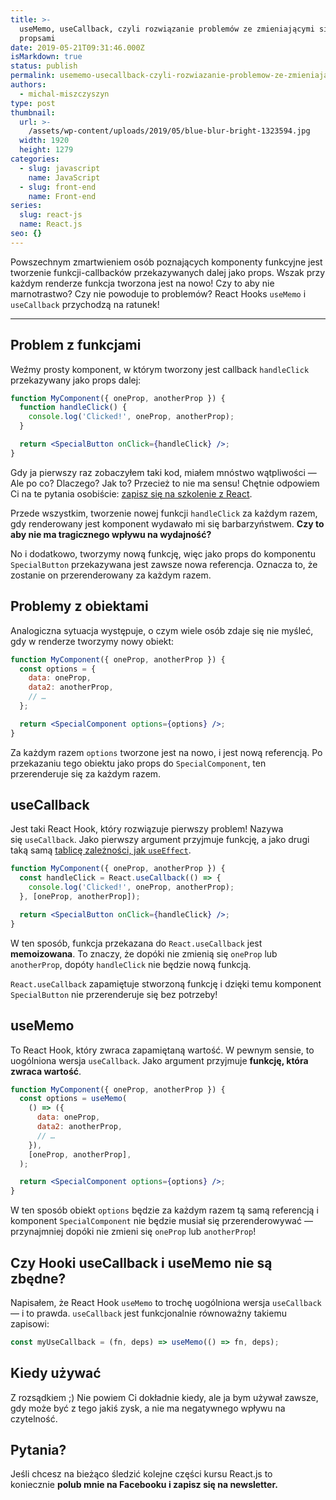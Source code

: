 ```yaml
---
title: >-
  useMemo, useCallback, czyli rozwiązanie problemów ze zmieniającymi się
  propsami
date: 2019-05-21T09:31:46.000Z
isMarkdown: true
status: publish
permalink: usememo-usecallback-czyli-rozwiazanie-problemow-ze-zmieniajacymi-sie-propsami
authors:
  - michal-miszczyszyn
type: post
thumbnail:
  url: >-
    /assets/wp-content/uploads/2019/05/blue-blur-bright-1323594.jpg
  width: 1920
  height: 1279
categories:
  - slug: javascript
    name: JavaScript
  - slug: front-end
    name: Front-end
series:
  slug: react-js
  name: React.js
seo: {}
---
```


Powszechnym zmartwieniem osób poznających komponenty funkcyjne jest tworzenie funkcji-callbacków przekazywanych dalej jako props. Wszak przy każdym renderze funkcja tworzona jest na nowo! Czy to aby nie marnotrastwo? Czy nie powoduje to problemów? React Hooks `useMemo` i `useCallback` przychodzą na ratunek!

---

## Problem z funkcjami

Weźmy prosty komponent, w którym tworzony jest callback `handleClick` przekazywany jako props dalej:

```jsx
function MyComponent({ oneProp, anotherProp }) {
  function handleClick() {
    console.log('Clicked!', oneProp, anotherProp);
  }

  return <SpecialButton onClick={handleClick} />;
}
```

Gdy ja pierwszy raz zobaczyłem taki kod, miałem mnóstwo wątpliwości — Ale po co? Dlaczego? Jak to? Przecież to nie ma sensu! Chętnie odpowiem Ci na te pytania osobiście: <a href="https://szkolenia.typeofweb.com/" target="_blank">zapisz się na szkolenie z React</a>.

Przede wszystkim, tworzenie nowej funkcji `handleClick` za każdym razem, gdy renderowany jest komponent wydawało mi się barbarzyństwem. **Czy to aby nie ma tragicznego wpływu na wydajność?**

No i dodatkowo, tworzymy nową funkcję, więc jako props do komponentu `SpecialButton` przekazywana jest zawsze nowa referencja. Oznacza to, że zostanie on przerenderowany za każdym razem.

## Problemy z obiektami

Analogiczna sytuacja występuje, o czym wiele osób zdaje się nie myśleć, gdy w renderze tworzymy nowy obiekt:

```jsx
function MyComponent({ oneProp, anotherProp }) {
  const options = {
    data: oneProp,
    data2: anotherProp,
    // …
  };

  return <SpecialComponent options={options} />;
}
```

Za każdym razem `options` tworzone jest na nowo, i jest nową referencją. Po przekazaniu tego obiektu jako props do `SpecialComponent`, ten przerenderuje się za każdym razem.

## useCallback

Jest taki React Hook, który rozwiązuje pierwszy problem! Nazywa się `useCallback`. Jako pierwszy argument przyjmuje funkcję, a jako drugi taką samą [tablicę zależności, jak `useEffect`](https://typeofweb.com/react-hooks-useeffect-efekty-uboczne-w-komponencie/).

```jsx
function MyComponent({ oneProp, anotherProp }) {
  const handleClick = React.useCallback(() => {
    console.log('Clicked!', oneProp, anotherProp);
  }, [oneProp, anotherProp]);

  return <SpecialButton onClick={handleClick} />;
}
```

W ten sposób, funkcja przekazana do `React.useCallback` jest **memoizowana**. To znaczy, że dopóki nie zmienią się `oneProp` lub `anotherProp`, dopóty `handleClick` nie będzie nową funkcją.

`React.useCallback` zapamiętuje stworzoną funkcję i dzięki temu komponent `SpecialButton` nie przerenderuje się bez potrzeby!

## useMemo

To React Hook, który zwraca zapamiętaną wartość. W pewnym sensie, to uogólniona wersja `useCallback`. Jako argument przyjmuje **funkcję, która zwraca wartość**.

```jsx
function MyComponent({ oneProp, anotherProp }) {
  const options = useMemo(
    () => ({
      data: oneProp,
      data2: anotherProp,
      // …
    }),
    [oneProp, anotherProp],
  );

  return <SpecialComponent options={options} />;
}
```

W ten sposób obiekt `options` będzie za każdym razem tą samą referencją i komponent `SpecialComponent` nie będzie musiał się przerenderowywać — przynajmniej dopóki nie zmieni się `oneProp` lub `anotherProp`!

## Czy Hooki useCallback i useMemo nie są zbędne?

Napisałem, że React Hook `useMemo` to trochę uogólniona wersja `useCallback` — i to prawda. `useCallback` jest funkcjonalnie równoważny takiemu zapisowi:

```js
const myUseCallback = (fn, deps) => useMemo(() => fn, deps);
```

## Kiedy używać

Z rozsądkiem ;) Nie powiem Ci dokładnie kiedy, ale ja bym używał zawsze, gdy może być z tego jakiś zysk, a nie ma negatywnego wpływu na czytelność.

## Pytania?

Jeśli chcesz na bieżąco śledzić kolejne części kursu React.js to koniecznie <strong>polub mnie na Facebooku i zapisz się na newsletter.</strong>
<NewsletterForm />
<FacebookPageWidget />
